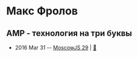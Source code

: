 # Макс Фролов

## AMP - технология на три буквы
- 2016 Mar 31 -- [MoscowJS 29](https://www.youtube.com/watch?v=o2q_zv-3qck)  | [:notebook:](https://www.slideshare.net/moscowjs/amp-moscowjs-29)  

